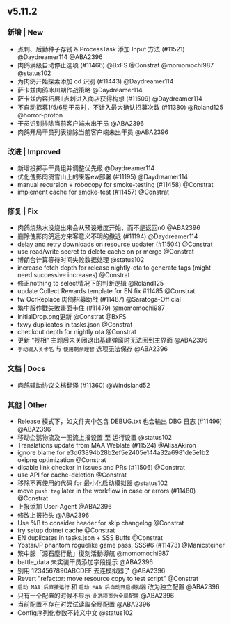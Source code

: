 ## v5.11.2

### 新增 | New

* 点刺、后勤种子存钱 & ProcessTask 添加 Input 方法 (#11521) @Daydreamer114 @ABA2396
* 肉鸽满级自动停止选项 (#11466) @BxFS @Constrat @momomochi987 @status102
* 为肉鸽开始探索添加 cd 识别 (#11443) @Daydreamer114
* 萨卡兹肉鸽冰川期作战策略 @Daydreamer114
* 萨卡兹内容拓展II点刺进入商店获得构想 (#11509) @Daydreamer114
* 不自动招募1/5/6星干员时，不计入最大确认招募次数 (#11380) @Roland125 @horror-proton
* 干员识别排除当前客户端未出干员 @ABA2396
* 肉鸽开局干员列表排除当前客户端未出干员 @ABA2396

### 改进 | Improved

* 新增投掷手干员组并调整优先级 @Daydreamer114
* 优化傀影肉鸽雪山上的来客ew部署 (#11195) @Daydreamer114
* manual recursion + robocopy for smoke-testing (#11458) @Constrat
* implement cache for smoke-test (#11457) @Constrat

### 修复 | Fix

* 肉鸽烧热水没烧出来会从预设难度开始，而不是返回n0 @ABA2396
* 删除傀影肉鸽远方来客意义不明的撤退 (#11194) @Daydreamer114
* delay and retry downloads on resource updater (#11504) @Constrat
* use read/write secret to delete cache on pr merge @Constrat
* 博朗台计算等待时间失败数据处理 @status102
* increase fetch depth for release nightly-ota to generate tags (might need successive increases) @Constrat
* 修正nothing to select情况下的判断逻辑 @Roland125
* update Collect Rewards template for EN fix #11485 @Constrat
* tw OcrReplace 肉鸽招募助战 (#11487) @Saratoga-Official
* 繁中服作戰失敗畫面卡住 (#11479) @momomochi987
* InitialDrop.png更新 @Constrat @BxFS
* txwy duplicates in tasks.json @Constrat
* checkout depth for nightly ota @Constrat
* 更新 “视相“ 主题后未关闭退出基建弹窗时无法回到主界面 @ABA2396
* `手动输入关卡名` 与  `使用剩余理智` 选项无法保存 @ABA2396

### 文档 | Docs

* 肉鸽辅助协议文档翻译 (#11360) @Windsland52

### 其他 | Other

* Release 模式下，如文件夹中包含 DEBUG.txt 也会输出 DBG 日志 (#11496) @ABA2396
* 移动企鹅物流及一图流上报设置 至 运行设置 @status102
* Translations update from MAA Weblate (#11524) @AlisaAkiron
* ignore blame for e3d63894b28b2ef5e2405e144a32a6981de5e1b2 oxipng optimization @Constrat
* disable link checker in issues and PRs (#11506) @Constrat
* use API for cache-deletion @Constrat
* 移除不再使用的代码 for 最小化启动模拟器 @status102
* move `push tag` later in the workflow in case or errors (#11480) @Constrat
* 上报添加 User-Agent @ABA2396
* 修改上报抬头 @ABA2396
* Use %B to consider header for skip changelog @Constrat
* try setup dotnet cache @Constrat
* EN duplicates in tasks.json + SSS Buffs @Constrat
* YostarJP phantom roguelike game pass, SSS#6 (#11473) @Manicsteiner
* 繁中服「源石塵行動」復刻活動導航 @momomochi987
* battle_data 未实装干员添加字段提示 @ABA2396
* 别用 1234567890ABCDEF 去连模拟器了 @ABA2396
* Revert "refactor: move resource copy to test script" @Constrat
* `启动 MAA 后直接运行` 和 `启动 MAA 后自动开启模拟器` 改为独立配置 @ABA2396
* 只有一个配置的时候不显示 `此选项页为全局配置` @ABA2396
* 当前配置不存在时尝试读取全局配置 @ABA2396
* Config序列化参数不转义中文 @status102
